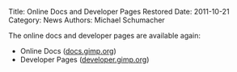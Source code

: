 Title: Online Docs and Developer Pages Restored
Date: 2011-10-21
Category: News
Authors: Michael Schumacher

The online docs and developer pages are available again:

* Online Docs ([docs.gimp.org](http://docs.gimp.org/))
* Developer Pages ([developer.gimp.org](//developer.gimp.org/))
